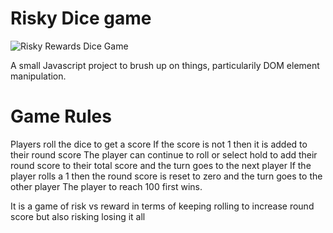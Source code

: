 # Risky Dice game


![Risky Rewards Dice Game](assets/demo.gif)

A small Javascript project to brush up on things, particularily DOM element manipulation.



# Game Rules

Players roll the dice to get a score
If the score is not 1 then it is added to their round score
The player can continue to roll or select hold to add their round score to their total score and the turn goes to the next player
If the player rolls a 1 then the round score is reset to zero and the turn goes to the other player
The player to reach 100 first wins.

It is a game of risk vs reward in terms of keeping rolling to increase round score but also risking losing it all